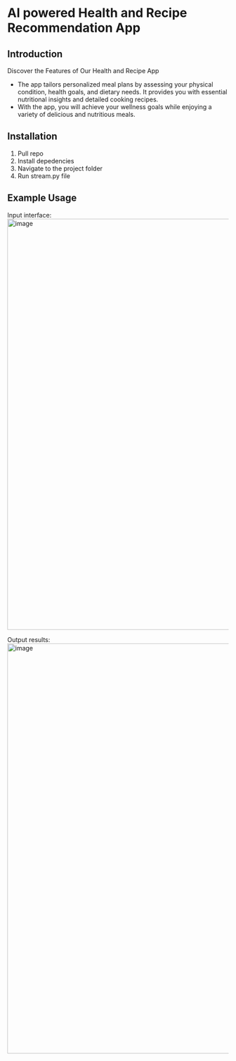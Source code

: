 # AI powered Health and Recipe Recommendation App

## Introduction
Discover the Features of Our Health and Recipe App
+ The app tailors personalized meal plans by assessing your physical condition, health goals, and dietary needs. It provides you with essential nutritional insights and detailed cooking recipes.
+ With the app, you will achieve your wellness goals while enjoying a variety of delicious and nutritious meals.

## Installation
1. Pull repo
2. Install depedencies
3. Navigate to the project folder
4. Run stream.py file

## Example Usage
Input interface:
<img width="934" alt="image" src="https://github.com/user-attachments/assets/3dc36028-602a-4d9e-986e-29dd21bb1afc">

Output results:
<img width="932" alt="image" src="https://github.com/user-attachments/assets/5150ba8d-711c-46bd-9d4d-e7e94b2b3886">
